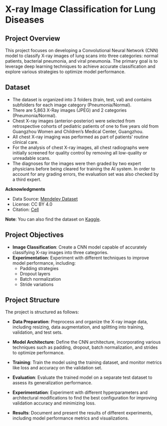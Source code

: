 # X-ray Image Classification for Lung Diseases


## Project Overview

This project focuses on developing a Convolutional Neural Network (CNN) model to classify X-ray images of lung scans into three categories: normal patients, bacterial pneumonia, and viral pneumonia. The primary goal is to leverage deep learning techniques to achieve accurate classification and explore various strategies to optimize model performance.

## Dataset

- The dataset is organized into 3 folders (train, test, val) and contains subfolders for each image category (Pneumonia/Normal).
- There are 5,863 X-Ray images (JPEG) and 2 categories (Pneumonia/Normal).
- Chest X-ray images (anterior-posterior) were selected from retrospective cohorts of pediatric patients of one to five years old from Guangzhou Women and Children’s Medical Center, Guangzhou.
- All chest X-ray imaging was performed as part of patients’ routine clinical care.
- For the analysis of chest X-ray images, all chest radiographs were initially screened for quality control by removing all low-quality or unreadable scans.
- The diagnoses for the images were then graded by two expert physicians before being cleared for training the AI system. In order to account for any grading errors, the evaluation set was also checked by a third expert.

**Acknowledgments**
- Data Source: [Mendeley Dataset](https://data.mendeley.com/datasets/rscbjbr9sj/2)
- License: CC BY 4.0
- Citation: [Cell](http://www.cell.com/cell/fulltext/S0092-8674(18)30154-5)

**Note**: You can also find the dataset on [Kaggle](https://www.kaggle.com/datasets/paultimothymooney/chest-xray-pneumonia).

## Project Objectives

- **Image Classification**: Create a CNN model capable of accurately classifying X-ray images into three categories.
- **Experimentation**: Experiment with different techniques to improve model performance, including:
  - Padding strategies
  - Dropout layers
  - Batch normalization
  - Stride variations

## Project Structure

The project is structured as follows:

- **Data Preparation**: Preprocess and organize the X-ray image data, including resizing, data augmentation, and splitting into training, validation, and test sets.

- **Model Architecture**: Define the CNN architecture, incorporating various techniques such as padding, dropout, batch normalization, and strides to optimize performance.

- **Training**: Train the model using the training dataset, and monitor metrics like loss and accuracy on the validation set.

- **Evaluation**: Evaluate the trained model on a separate test dataset to assess its generalization performance.

- **Experimentation**: Experiment with different hyperparameters and architectural modifications to find the best configuration for improving validation accuracy and minimizing loss.

- **Results**: Document and present the results of different experiments, including model performance metrics and visualizations.
